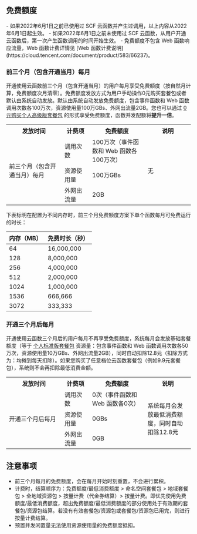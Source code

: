 
## 免费额度
<dx-alert infotype="explain" title="">
- 如果2022年6月1日之前已使用过 SCF 云函数并产生过调用，以上内容从2022年6月1日起生效。
- 如果2022年6月1日之前未使用过 SCF 云函数，从用户开通云函数后，第一次产生函数调用的时间开始生效。
- 免费额度不包含 Web 函数响应流量，Web 函数计费详情见 [Web 函数计费说明](https://cloud.tencent.com/document/product/583/66237)。
</dx-alert>







### 前三个月（包含开通当月）每月

开通使用云函数前三个月（包含开通当月）的用户每月享受免费额度（按自然月计算，免费额度次月清零）。免费额度发放方式为用户手动操作0元购买套餐包或者默认由系统自动发放。默认由系统自动发放免费额度，包含事件函数和 Web 函数调用次数各100万次，资源使用量100万GBs、外网出流量2GB。您也可以通过 [0元购买个人高级版套餐包](https://console.cloud.tencent.com/scf/buy) 的形式享受免费额度，函数并发配额将**提升一倍**。
<table>
  <tr>
    <th width="30%">发放时间</th>
    <th width="15%">计费项</th>
    <th width="30%">免费额度</th>
    <th class="align-left">说明</th>
  </tr>
  <tr>
    <td rowspan="3">前三个月（包含开通当月）每月</td>
    <td>调用次数</td>
    <td>100万次（事件函数和 Web 函数各100万次）</td>
    <td rowspan="3">无</td>
  </tr>
  <tr>
    <td>资源使用量</td>
    <td>100万GBs</td>
  </tr>
  <tr>
    <td>外网出流量</td>
    <td>2GB</td>
  </tr>
</table>



下表标明在配置为不同内存时，前三个月免费额度方案下单个函数每月可免费运行的时长：


| 内存（MB） | 免费时长（秒） |
| :--------- | :------------- |
| 64         | 16,000,000     |
| 128        | 8,000,000      |
| 256        | 4,000,000      |
| 512        | 2,000,000      |
| 1024       | 1,000,000      |
| 1536       | 666,666        |
| 3072       | 333,333        |




### 开通三个月后每月
开通使用云函数三个月后的用户每月不再享受免费额度，系统每月会发放基础套餐额度（等于 [个人标准版套餐包](https://cloud.tencent.com/document/product/583/71468#.E5.A5.97.E9.A4.90.E5.8C.85.E5.AE.9A.E4.BB.B7) 资源量：包含事件函数和 Web 函数调用次数各50万次，资源使用量10万GBs、外网出流量2GB），同时自动扣除12.8元（扣除方式为：均摊到每天扣除）。如果您购买了任意档位云函数套餐包（例如9.9元套餐包），系统则不会再扣除最低消费金额。
<table>
  <tr>
    <th width="30%">发放时间</th>
    <th width="15%">计费项</th>
    <th width="30%">免费额度</th>
    <th class="align-left">说明</th>
  </tr>
  <tr>
    <td rowspan="3">开通三个月后每月</td>
    <td>调用次数</td>
    <td>0次（事件函数和 Web 函数各0次）</td>
    <td rowspan="3">系统每月会发放最低消费额度，同时自动扣除12.8元</td>
      </tr>
  <tr>
    <td>资源使用量</td>
    <td>0GBs</td>
  </tr>
  <tr>
    <td>外网出流量</td>
    <td>0GB</td>
  </tr>
</table>




## 注意事项
- 前三个月每月的免费额度，会在每月开始时刻重置，不会进行累积。
- 计费时，结算顺序为：免费额度/最低消费额度 > 命名空间套餐包 > 地域套餐包 > 全地域资源包  > 按量计费（代金券结算）> 按量计费。即优先使用免费额度/最低消费额度，超出免费额度/最低消费额度的部分使用处于有效期的套餐包/资源包结算。若没有有效套餐包/资源包或套餐包/资源包已用完，则进行按量计费结算。
- 预置并发闲置量无法使用资源使用量的免费额度抵扣。
</dx-alert>



